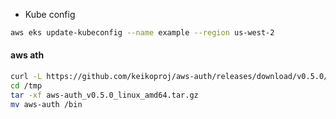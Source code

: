 - Kube config 
```bash
aws eks update-kubeconfig --name example --region us-west-2
```
#### aws ath

```sh
curl -L https://github.com/keikoproj/aws-auth/releases/download/v0.5.0/aws-auth_v0.5.0_linux_amd64.tar.gz -o /tmp/aws-auth_v0.5.0_linux_amd64.tar.gz
cd /tmp
tar -xf aws-auth_v0.5.0_linux_amd64.tar.gz
mv aws-auth /bin

```